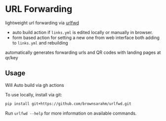 # URL Forwarding 

lightweight url forwarding via [urlfwd](https://github.com/brownsarahm/urlfwd)

- auto build action if `links.yml` is edited locally or manually in browser.
- form based action for setting a new one from web interface both adding to `links.yml` and rebuilding

automatically generates forwarding urls and QR codes with landing pages at qr/key


## Usage

Will Auto build via gh actions 

To use locally, install via git:
```bash
pip install git+https://github.com/brownsarahm/urlfwd.git
```

Run `urlfwd --help` for more information on available commands.
